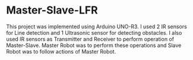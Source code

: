 # Master-Slave-LFR
This project was implemented using Arduino UNO-R3. I used 2 IR sensors for Line detection and 1 Ultrasonic sensor for detecting obstacles. I also used IR sensors as Transmitter and Receiver to perform operation of Master-Slave. Master Robot was to perform these operations and Slave Robot was to follow actions of Master Robot.
